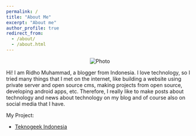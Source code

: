 ```yaml
---
permalink: /
title: "About Me"
excerpt: "About me"
author_profile: true
redirect_from:
  - /about/
  - /about.html
---
```


<p align="center">
  <img src="https://about.rdh.asia/images/about.png?raw=true" alt="Photo" style="max-width: 100%; height: auto;"/>
</p>


Hi! I am Ridho Muhammad, a blogger from Indonesia. I love technology, so I tried many things that I met on the internet, like building a website using private server and open source cms, making projects from open source, developing android apps, etc. Therefore, I really like to make posts about technology and news about technology on my blog and of course also on social media that I have.

My Project:
* <a href="https://www.teknogeek.id">Teknogeek Indonesia</a>
